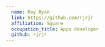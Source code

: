 ```yaml
---
  name: Ray Ryan
  link: https://github.com/rjrjr
  affiliation: Square
  occupation_title: Apps developer
  github: rjrjr
---
```

